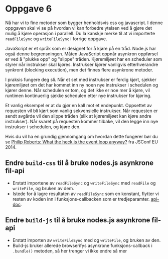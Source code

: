 # Oppgave 6

Nå har vi to fine metoder som bygger henholdsvis css og javascript. I denne oppgaven skal vi se på hvordan vi kan forbedre ytelsen ved å gjøre det mulig å kjøre operasjon i parallell.
Du la kanskje merke til at vi importerte `readFileSync` og `writeFileSync` i forrige oppgave.

JavaScript er et språk som er designet for å kjøre på en tråd. Node.js har også denne begrensningen.  Måten JavaScript oppnår asynkron oppførsel er ved å "plukke opp" og "slippe" tråden. Kjøremiljøet har en scheduler som styrer når instrukser skal kjøres. Instrukser kjører vanligvis etterhverandre synkront (blocking execution), men det finnes flere asynkrone metoder.

I praksis fungere deg sli. Når et set med instrukser er ferdig kjørt, sjekker kjøremiljøet om det har kommet inn ny noen nye instrukser i schedulen og kjører denne. Når schedulen er tom, og det ikke er noe mer å kjøre, vil runtimen kontinuerlig sjekke schedulen etter nye instrukser for kjøring.

Et vanlig eksempel er at du gjør en kall mot et endepunkt. Oppsettet av requesten vil bli kjørt som vanlig sekvensielle instrukser. Når requesten er sendt avgårde vil den slippe tråden (slik at kjøremiljøet kan kjøre andre instrukser). Når svaret på requesten kommer tilbake, vil den legge inn nye instrukser i schedulen, og kjøre den.

Hvis du vil ha en grundig gjennomgang om hvordan dette fungerer bør du se
[Philip Roberts: What the heck is the event loop anyway?](https://www.youtube.com/watch?v=8aGhZQkoFbQ) fra JSConf EU 2014.

## Endre `build-css` til å bruke nodes.js asynkrone fil-api
* Erstatt importene av `readFileSync` og `writeFileSync` med `readFile` og `writeFile`, og bruken av dem.
* Istede for å lagre resultaten av `readFileSync` som en konstant, flytter vi resten av koden inn i funksjons-callbacken som er tredjeparamter. [api-doc](https://nodejs.org/api/fs.html#fs_fs_readfile_file_options_callback).

## Endre `build-js` til å bruke nodes.js asynkrone fil-api
* Erstatt importen av `writeFileSync` med og `writeFile`, og bruken av den.
* Build-js bruker allerede browserifys asynkrone funksjons-callback i `.bundle()` metoden, så her trenger vi ikke endre så mer
